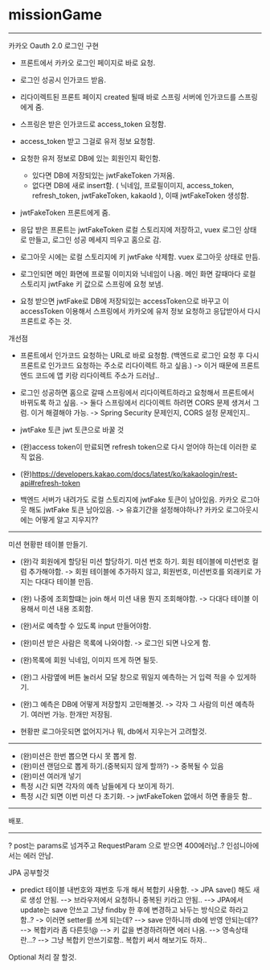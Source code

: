 # missionGame


------------------------------
카카오 Oauth 2.0 로그인 구현
 - 프론트에서 카카오 로그인 페이지로 바로 요청.
 - 로그인 성공시 인가코드 받음. 
 - 리다이렉트된 프론트 페이지 created 될때 바로 스프링 서버에 인가코드를 스프링에게 줌.
 - 스프링은 받은 인가코드로 access_token 요청함.
 - access_token 받고 그걸로 유저 정보 요청함.
 - 요청한 유저 정보로 DB에 있는 회원인지 확인함.
    - 있다면 DB에 저장되있는 jwtFakeToken 가져옴.
    - 없다면 DB에 새로 insert함. ( 닉네임, 프로필이미지, access_token, refresh_token, jwtFakeToken, kakaoId ), 이때 jwtFakeToken 생성함.
 - jwtFakeToken 프론트에게 줌.
 - 응답 받은 프론트는 jwtFakeToken 로컬 스토리지에 저장하고, vuex 로그인 상태로 만들고, 로그인 성공 메세지 띄우고 홈으로 감.

 - 로그아웃 시에는 로컬 스토리지에 키 jwtFake 삭제함. vuex 로그아웃 상태로 만듬. 
 
 - 로그인되면 메인 화면에 프로필 이미지와 닉네임이 나옴. 메인 화면 갈때마다 로컬 스토리지 jwtFake 키 값으로 스프링에 요청 보냄.
 - 요청 받으면 jwtFake로 DB에 저장되있는 accessToken으로 바꾸고 이 accessToken 이용해서 스프링에서 카카오에 유저 정보 요청하고 응답받아서 다시 프론트로 주는 것. 
 
 개선점
   - 프론트에서 인가코드 요청하는 URL로 바로 요청함. (백엔드로 로그인 요청 후 다시 프론트로 인가코드 요청하는 주소로 리다이렉트 하고 싶음.)
     -> 이거 때문에 프론트엔드 코드에 앱 키랑 리다이렉트 주소가 드러남..
   - 로그인 성공하면 홈으로 갈때 스프링에서 리다이렉트하라고 요청해서 프론트에서 바뀌도록 하고 싶음.
      -> 둘다 스프링에서 리다이렉트 하려면 CORS 문제 생겨서 그럼. 이거 해결해야 가능.
      -> Spring Security 문제인지, CORS 설정 문제인지..
      
   - jwtFake 토큰 jwt 토큰으로 바꿀 것

   - (완)access token이 만료되면 refresh token으로 다시 얻어야 하는데 이러한 로직 없음.
   - (완)https://developers.kakao.com/docs/latest/ko/kakaologin/rest-api#refresh-token 

   - 백엔드 서버가 내려가도 로컬 스토리지에 jwtFake 토큰이 남아있음. 카카오 로그아웃 해도 jwtFake 토큰 남아있음.
       -> 유효기간을 설정해야하나? 카카오 로그아웃시에는 어떻게 알고 지우지??
--------------------------------

미션 현황판 테이블 만들기.

  - (완)각 회원에게 할당된 미션 할당하기. 미션 번호 하기. 회원 테이블에 미션번호 컬럼 추가해야함.
     -> 회원 테이블에 추가하지 않고, 회원번호, 미션번호를 외래키로 가지는 다대다 테이블 만듬.
  - (완) 나중에 조회할떄는 join 해서 미션 내용 뭔지 조회해야함.
     -> 다대다 테이블 이용해서 미션 내용 조회함.
  
  - (완)서로 예측할 수 있도록 input 만들어야함.
  - (완)미션 받은 사람은 목록에 나와야함.
     -> 로그인 되면 나오게 함.
  - (완)목록에 회원 닉네임, 이미지 뜨게 하면 될듯.
  - (완)그 사람옆에 버튼 눌러서 모달 창으로 뭐일지 예측하는 거 입력 적을 수 있게하기.
  - (완)그 예측은 DB에 어떻게 저장할지 고민해볼것.
     -> 각자 그 사람의 미션 예측하기. 여러번 가능. 한개만 저장됨.
  - 현황판 로그아웃되면 없어지거나 뭐, db에서 지우는거 고려할것.

----------------------------------------------

  - (완)미션은 한번 뽑으면 다시 못 뽑게 함.
  - (완)미션 랜덤으로 뽑게 하기.(중복되지 않게 할까?)
    -> 중복될 수 있음
  - (완)미션 여러개 넣기
  - 특정 시간 되면 각자의 예측 남들에게 다 보이게 하기.
  - 특정 시간 되면 이번 미션 다 초기화. -> jwtFakeToken 없애서 하면 좋을듯 함..
---------------------------------------------

배포.

----------------------------------------------



? post는 params로 넘겨주고 RequestParam 으로 받으면 400에러남..? 인섬니아에서는 에러 안남.


JPA 공부할것
  -  predict 테이블 내번호와 쟤번호 두개 해서 복합키 사용함. -> JPA save() 해도 새로 생성 안됨.
    --> 브라우저에서 요청하니 중복된 키라고 안됨.. 
    --> JPA에서 update는 save 안쓰고 그냥 findby 한 후에 변경하고 놔두는 방식으로 하라고 함..? -> 이러면 setter를 쓰게 되는데?
    --> save 안하니까 db에 반영  안되는데??
    --> 복합키라 좀 다른듯!@
    --> 키 값을 변경하려하면 에러 나옴.
    --> 영속상태란...?
    --> 그냥 복합키 안쓰기로함.. 복합키 써서 해보기도 하자..

Optional 처리 잘 할것.






